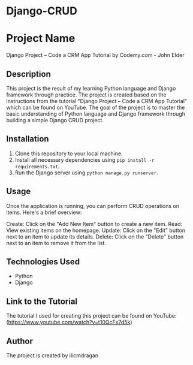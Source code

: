 # Django-CRUD

# Project Name
Django Project – Code a CRM App Tutorial by Codemy.com - John Elder

## Description
This project is the result of my learning Python language and Django framework through practice. The project is created based on the instructions from the tutorial "Django Project – Code a CRM App Tutorial" which can be found on YouTube. The goal of the project is to master the basic understanding of Python language and Django framework through building a simple Django CRUD project.

## Installation
1. Clone this repository to your local machine.
2. Install all necessary dependencies using `pip install -r requirements.txt`.
3. Run the Django server using `python manage.py runserver`.

## Usage
Once the application is running, you can perform CRUD operations on items. Here's a brief overview:

Create: Click on the "Add New Item" button to create a new item.
Read: View existing items on the homepage.
Update: Click on the "Edit" button next to an item to update its details.
Delete: Click on the "Delete" button next to an item to remove it from the list.

## Technologies Used
- Python
- Django

## Link to the Tutorial
The tutorial I used for creating this project can be found on YouTube:
(https://www.youtube.com/watch?v=t10QcFx7d5k)

## Author
The project is created by ilicmdragan
